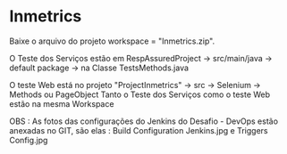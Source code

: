 # Inmetrics

Baixe o arquivo do projeto workspace = "Inmetrics.zip". 


O Teste dos Serviços estão em RespAssuredProject -> src/main/java -> default package -> na Classe TestsMethods.java 

O teste Web está no projeto "ProjectInmetrics" -> src -> Selenium -> Methods ou PageObject
Tanto o Teste dos Serviços como o teste Web estão na mesma Workspace

OBS : As fotos das configurações do Jenkins do Desafio - DevOps estão anexadas no GIT, são elas : Build Configuration Jenkins.jpg e Triggers Config.jpg
